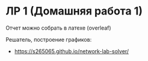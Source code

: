 # ЛР 1 (Домашняя работа 1)

Отчет можно собрать в латехе (overleaf)

Решатель, построение графиков: 

- https://s265065.github.io/network-lab-solver/

